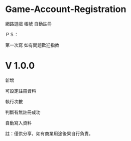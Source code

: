# Game-Account-Registration
網路遊戲 帳號 自動註冊

ＰＳ：

第一次寫 如有問題歡迎指教

# V 1.0.0
新增

可設定註冊資料

執行次數

判斷有無註冊成功

自動寫入資料





註：僅供分享，如有商業用途後果自行負責。
